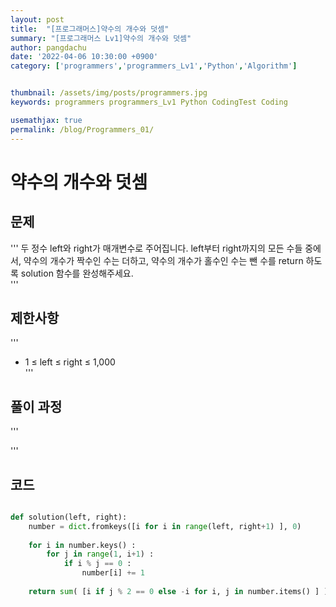 ```yaml
---
layout: post
title:  "[프로그래머스]약수의 개수와 덧셈"
summary: "[프로그래머스 Lv1]약수의 개수와 덧셈"
author: pangdachu
date: '2022-04-06 10:30:00 +0900'
category: ['programmers','programmers_Lv1','Python','Algorithm']


thumbnail: /assets/img/posts/programmers.jpg
keywords: programmers programmers_Lv1 Python CodingTest Coding

usemathjax: true
permalink: /blog/Programmers_01/
---
```


# 약수의 개수와 덧셈    

    

    
문제
---------
'''
두 정수 left와 right가 매개변수로 주어집니다. left부터 right까지의 모든 수들 중에서, 약수의 개수가 짝수인 수는 더하고, 약수의 개수가 홀수인 수는 뺀 수를 return 하도록 solution 함수를 완성해주세요.    
'''

    

    
제한사항
---------
'''
* 1 ≤ left ≤ right ≤ 1,000   
'''

    

    
풀이 과정
---------
'''

'''




코드
---------
```python

def solution(left, right):
    number = dict.fromkeys([i for i in range(left, right+1) ], 0)
    
    for i in number.keys() :
        for j in range(1, i+1) :
            if i % j == 0 :
                number[i] += 1
    
    return sum( [i if j % 2 == 0 else -i for i, j in number.items() ] )

```

